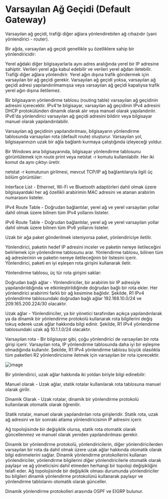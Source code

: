 # Varsayılan Ağ Geçidi (Default Gateway)

Varsayılan ağ geçidi, trafiği diğer ağlara yönlendirebilen ağ cihazıdır (yani yönlendirici - router).

Bir ağda, varsayılan ağ geçidi genellikle şu özelliklere sahip bir yönlendiricidir:

Yerel ağdaki diğer bilgisayarlarla aynı adres aralığında yerel bir IP adresine sahiptir.
Verileri yerel ağa kabul edebilir ve verileri yerel ağdan iletebilir.
Trafiği diğer ağlara yönlendirir.
Yerel ağın dışına trafik göndermek için varsayılan bir ağ geçidi gerekir. Varsayılan ağ geçidi yoksa, varsayılan ağ geçidi adresi yapılandırılmamışsa veya varsayılan ağ geçidi kapalıysa trafik yerel ağın dışına iletilemez.

Bir bilgisayarın yönlendirme tablosu (routing table) varsayılan ağ geçidinin adresini içerecektir. IPv4'te bilgisayar, varsayılan ağ geçidinin IPv4 adresini DHCP protokülünden dinamik olarak alır veya manuel olarak yapılandırılır. IPv6'da yönlendirici varsayılan ağ geçidi adresini bildirir veya bilgisayar manuel olarak yapılandırılabilir.

Varsayılan ağ geçidinin yapılandırılması, bilgisayarın yönlendirme tablosunda varsayılan rota (default route) oluşturur. Varsayılan yol, bilgisayarınızın uzak bir ağla bağlantı kurmaya çalıştığında izleyeceği yoldur.

Bir Windows ana bilgisayarında, bilgisayar yönlendirme tablosunu görüntülemek için route print veya netstat -r komutu kullanılabilir. Her iki komut da aynı çıktıyı üretir. 

netstat -r komutunun girilmesi, mevcut TCP/IP ağ bağlantılarıyla ilgili üç bölüm görüntüler:

Interface List - Ethernet, Wi-Fi ve Bluetooth adaptörleri dahil olmak üzere bilgisayardaki her ağ özellikli arabirimin MAC adresini ve atanan arabirim numarasını listeler.

IPv4 Route Table - Doğrudan bağlantılar, yerel ağ ve yerel varsayılan yollar dahil olmak üzere bilinen tüm IPv4 yollarını listeler.

IPv6 Route Table - Doğrudan bağlantılar, yerel ağ ve yerel varsayılan yollar dahil olmak üzere bilinen tüm IPv6 yollarını listeler.

Uzak bir ağa paket gönderilmek isteniyorsa paket, yönlendiriciye iletilir.

Yönlendirici, paketin hedef IP adresini inceler ve paketin nereye iletileceğini belirlemek için yönlendirme tablosunu arar. Yönlendirme tablosu, bilinen tüm ağ adreslerinin ve paketin nereye iletileceğinin bir listesini içerir. Yönlendirici, paketi en iyi eşleşen rota girişini kullanarak iletir.

Yönlendirme tablosu, üç tür rota girişini saklar:

Doğrudan bağlı ağlar - Yönlendiriciler, bir arabirim bir IP adresiyle yapılandırıldığında ve etkinleştirildiğinde doğrudan bağlı bir rota ekler. Her yönlendirici arabirimi farklı bir ağ kesimine bağlıdır. Şekilde, R1 IPv4 yönlendirme tablosundaki doğrudan bağlı ağlar 192.168.10.0/24 ve 209.165.200.224/30 olacaktır.

Uzak ağlar - Yönlendiriciler, ya bir yönetici tarafından açıkça yapılandırılarak ya da dinamik bir yönlendirme protokolü kullanarak rota bilgilerini değiş tokuş ederek uzak ağlar hakkında bilgi edinir. Şekilde, R1 IPv4 yönlendirme tablosundaki uzak ağ 10.1.1.0/24 olacaktır.

Varsayılan rota - Bir bilgisayar gibi, çoğu yönlendirici de varsayılan bir rota girişi içerir. Varsayılan rota, IP yönlendirme tablosunda daha iyi bir eşleşme olmadığında kullanılır. Şekilde, R1 IPv4 yönlendirme tablosu büyük olasılıkla tüm paketleri R2 yönlendiricisine iletmek için varsayılan bir rota içerecektir.

![image](https://user-images.githubusercontent.com/70758694/158965292-7d2efce7-8209-4ec1-80fe-2df1a352b0db.png)

Bir yönlendirici, uzak ağlar hakkında iki yoldan biriyle bilgi edinebilir:

Manuel olarak - Uzak ağlar, statik rotalar kullanılarak rota tablosuna manuel olarak girilir.

Dinamik Olarak - Uzak rotalar, dinamik bir yönlendirme protokolü kullanılarak otomatik olarak öğrenilir.

Statik rotalar, manuel olarak yapılandırılan rota girişleridir. Statik rota, uzak ağ adresini ve bir sonraki atlama yönlendiricisinin IP adresini içerir.

Ağ topolojisinde bir değişiklik olursa, statik rota otomatik olarak güncellenmez ve manuel olarak yeniden yapılandırılması gerekir.

Dinamik bir yönlendirme protokolü, yönlendiricilerin, diğer yönlendiricilerden varsayılan bir rota da dahil olmak üzere uzak ağlar hakkında otomatik olarak bilgi edinmelerini sağlar. Dinamik yönlendirme protokollerini kullanan yönlendiriciler, yönlendirme bilgilerini diğer yönlendiricilerle otomatik olarak paylaşır ve ağ yöneticisini dahil etmeden herhangi bir topoloji değişikliğini telafi eder. Ağ topolojisinde bir değişiklik olması durumunda yönlendiriciler bu bilgileri dinamik yönlendirme protokolünü kullanarak paylaşır ve yönlendirme tablolarını otomatik olarak günceller.

Dinamik yönlendirme protokolleri arasında OSPF ve EIGRP bulunur.
